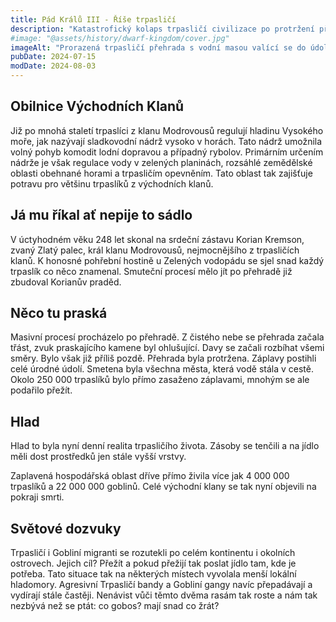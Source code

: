 ```yaml
---
title: Pád Králů III - Říše trpasličí
description: "Katastrofický kolaps trpasličí civilizace po protržení přehrady Vysokého moře a následný hladomor ve Východních klanech"
#image: "@assets/history/dwarf-kingdom/cover.jpg"
imageAlt: "Prorazená trpasličí přehrada s vodní masou valící se do údolí"
pubDate: 2024-07-15
modDate: 2024-08-03
---
```

## Obilnice Východních Klanů

Již po mnohá staletí trpaslíci z klanu Modrovousů regulují hladinu Vysokého moře, jak nazývají sladkovodní nádrž vysoko v horách. Tato nádrž umožnila volný pohyb komodit lodní dopravou a případný rybolov. Primárním určením nádrže je však regulace vody v zelených planinách, rozsáhlé zemědělské oblasti obehnané horami a trpasličím opevněním. Tato oblast tak zajišťuje potravu pro většinu trpaslíků z východních klanů.

## Já mu říkal ať nepije to sádlo

V úctyhodném věku 248 let skonal na srdeční zástavu Korian Kremson, zvaný Zlatý palec, král klanu Modrovousů, nejmocnějšího z trpasličích klanů. K honosné pohřební hostině u Zelených vodopádu se sjel snad každý trpaslík co něco znamenal. Smuteční procesí mělo jít po přehradě již zbudoval Korianův praděd.

## Něco tu praská

Masivní procesí procházelo po přehradě. Z čistého nebe se přehrada začala třást, zvuk praskajícího kamene byl ohlušující. Davy se začali rozbíhat všemi směry. Bylo však již příliš pozdě. Přehrada byla protržena. Záplavy postihli celé úrodné údolí. Smetena byla všechna města, která vodě stála v cestě. Okolo 250 000 trpaslíků bylo přímo zasaženo záplavami, mnohým se ale podařilo přežít.

## Hlad

Hlad to byla nyní denní realita trpasličího života. Zásoby se tenčili a na jídlo měli dost prostředků jen stále vyšší vrstvy.

Zaplavená hospodářská oblast dříve přímo živila více jak 4 000 000 trpaslíků a 22 000 000 goblinů. Celé východní klany se tak nyní objevili na pokraji smrti.

## Světové dozvuky

Trpasličí i Gobliní migranti se rozutekli po celém kontinentu i okolních ostrovech. Jejich cíl? Přežít a pokud přežijí tak poslat jídlo tam, kde je potřeba. Tato situace tak na některých místech vyvolala menší lokální hladomory. Agresivní Trpasličí bandy a Gobliní gangy navíc přepadávají a vydírají stále častěji. Nenávist vůči těmto dvěma rasám tak roste a nám tak nezbývá než se ptát: co gobos? mají snad co žrát?

